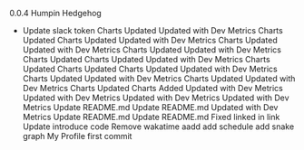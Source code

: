 0.0.4 Humpin Hedgehog
- Update slack token
Charts Updated
Updated with Dev Metrics
Charts Updated
Charts Updated
Updated with Dev Metrics
Charts Updated
Updated with Dev Metrics
Charts Updated
Updated with Dev Metrics
Charts Updated
Charts Updated
Updated with Dev Metrics
Charts Updated
Charts Updated
Charts Updated
Updated with Dev Metrics
Charts Updated
Updated with Dev Metrics
Charts Updated
Updated with Dev Metrics
Charts Updated
Charts Added
Updated with Dev Metrics
Updated with Dev Metrics
Updated with Dev Metrics
Updated with Dev Metrics
Update README.md
Update README.md
Updated with Dev Metrics
Update README.md
Update README.md
Fixed linked in link
Update introduce code
Remove wakatime
aadd
add schedule
add snake graph
My Profile
first commit